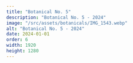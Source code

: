 ```yaml
---
title: "Botanical No. 5"
description: "Botanical No. 5 - 2024"
image: "/src/assets/botanicals/IMG_1543.webp"
alt: "Botanical No. 5 - 2024"
date: 2024-01-01
order: 6
width: 1920
height: 1280
---
```

